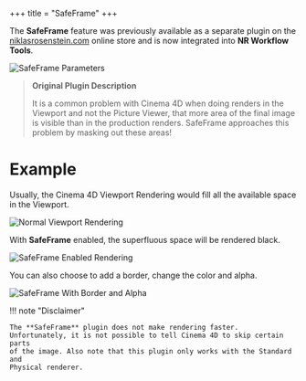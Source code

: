 +++
title = "SafeFrame"
+++

The **SafeFrame** feature was previously available as a separate plugin on the
[niklasrosenstein.com] online store and is now integrated into **NR Workflow
Tools**.

![SafeFrame Parameters](img/safeframe-params.png)

> __Original Plugin Description__
>
> It is a common problem with Cinema 4D when doing renders in the Viewport and
> not the Picture Viewer, that more area of the final image is visible than in
> the production renders. SafeFrame approaches this problem by masking out these
> areas!

# Example

Usually, the Cinema 4D Viewport Rendering would fill all the available space
in the Viewport.

![Normal Viewport Rendering](img/safeframe-default.png)

With **SafeFrame** enabled, the superfluous space will be rendered black.

![SafeFrame Enabled Rendering](img/safeframe-enabled.png)

You can also choose to add a border, change the color and alpha.

![SafeFrame With Border and Alpha](img/safeframe-alpha.png)

!!! note "Disclaimer"

    The **SafeFrame** plugin does not make rendering faster.
    Unfortunately, it is not possible to tell Cinema 4D to skip certain parts
    of the image. Also note that this plugin only works with the Standard and
    Physical renderer.

[niklasrosenstein.com]: https://www.niklasrosenstein.com/
